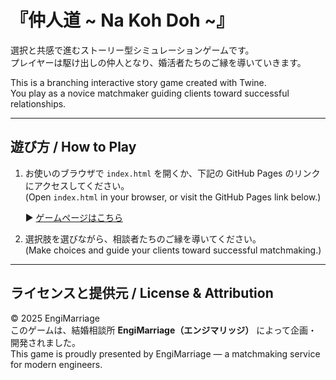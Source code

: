 # 『仲人道 ~ Na Koh Doh ~』

選択と共感で進むストーリー型シミュレーションゲームです。  
プレイヤーは駆け出しの仲人となり、婚活者たちのご縁を導いていきます。

This is a branching interactive story game created with Twine.  
You play as a novice matchmaker guiding clients toward successful relationships.

---

## 遊び方 / How to Play

1. お使いのブラウザで `index.html` を開くか、下記の GitHub Pages のリンクにアクセスしてください。  
   (Open `index.html` in your browser, or visit the GitHub Pages link below.)

   ▶ [ゲームページはこちら](https://hiro-kaki-dev.github.io/nakohdoh-game/nakohdoh.html)

2. 選択肢を選びながら、相談者たちのご縁を導いてください。  
   (Make choices and guide your clients toward successful matchmaking.)

---

## ライセンスと提供元 / License & Attribution

© 2025 EngiMarriage  
このゲームは、結婚相談所 **EngiMarriage（エンジマリッジ）** によって企画・開発されました。  
This game is proudly presented by EngiMarriage — a matchmaking service for modern engineers.

